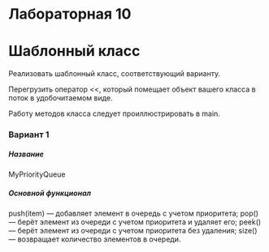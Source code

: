 # Лабораторная 10
# Шаблонный класс

Реализовать шаблонный класс, соответствующий варианту.

Перегрузить оператор <<, который помещает объект вашего класса в поток в удобочитаемом виде. 

Работу методов класса следует проиллюстрировать в main. 

### Вариант 1
##### Название
MyPriorityQueue
##### Основной функционал
push(item) — добавляет элемент в очередь с учетом приоритета;
pop() — берёт элемент из очереди с учетом приоритета и удаляет его;
peek() — берёт элемент из очереди с учетом приоритета без удаления;
size() — возвращает количество элементов в очереди.
